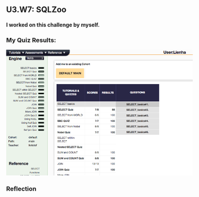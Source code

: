 ## U3.W7: SQLZoo

#### I worked on this challenge by myself.



### My Quiz Results:

![alt text](https://github.com/lienha/phase_0_unit_3/blob/master/week_7/imgs/my_quizzes.jpg)



### Reflection
